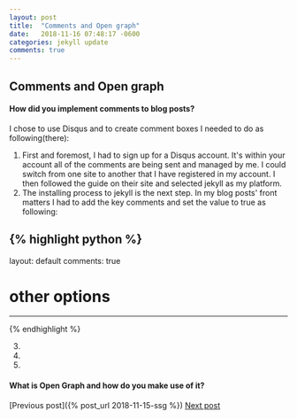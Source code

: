 ```yaml
---
layout: post
title:  "Comments and Open graph"
date:   2018-11-16 07:48:17 -0600
categories: jekyll update
comments: true
---
```

## Comments and Open graph
#### How did you implement comments to blog posts?
I chose to use Disqus and to create comment boxes I needed to do as following(there):
1. First and foremost, I had to sign up for a Disqus account. It's within your account all of the comments are being sent and managed by me. I could switch from one site to another that I have registered in my account. I then followed the guide on their site and selected jekyll as my platform.  
2. The installing process to jekyll is the next step. In my blog posts' front matters I had to add the key comments and set the value to true as following: 

{% highlight python %}
---
layout: default
comments: true
# other options
---
{% endhighlight %}

3. 
4. 
5. 

#### What is Open Graph and how do you make use of it?

[Previous post]({% post_url 2018-11-15-ssg %})
<a href="http://localhost:4000/jekyll/update/2018/11/17/pre-compiling-css.html" class="next">Next post</a>
